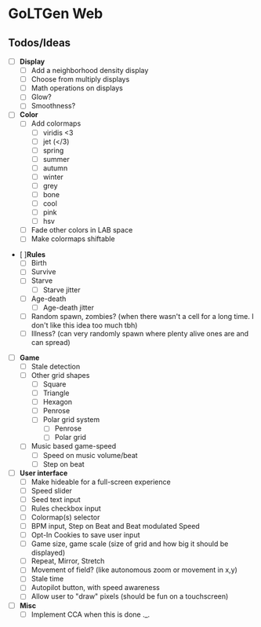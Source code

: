 # GoLTGen Web

## Todos/Ideas

 - [ ] **Display**
   - [ ] Add a neighborhood density display
   - [ ] Choose from multiply displays
   - [ ] Math operations on displays 
   - [ ] Glow?
   - [ ] Smoothness?
 - [ ] **Color**
   - [ ] Add colormaps
     - [ ] viridis <3
     - [ ] jet (</3)
     - [ ] spring
     - [ ] summer
     - [ ] autumn
     - [ ] winter
     - [ ] grey
     - [ ] bone
     - [ ] cool
     - [ ] pink
     - [ ] hsv 
   - [ ] Fade other colors in LAB space
   - [ ] Make colormaps shiftable
 - [ ]**Rules**
   - [ ] Birth
   - [ ] Survive
   - [ ] Starve
     - [ ] Starve jitter
   - [ ] Age-death
     - [ ] Age-death jitter
   - [ ] Random spawn, zombies? (when there wasn't a cell for a long time. I don't like this idea too much tbh)
   - [ ] Illness? (can very randomly spawn where plenty alive ones are and can spread)
 - [ ] **Game**
   - [ ] Stale detection
   - [ ] Other grid shapes
     - [ ] Square
     - [ ] Triangle
     - [ ] Hexagon
     - [ ] Penrose
     - [ ] Polar grid system
       - [ ] Penrose
       - [ ] Polar grid
   - [ ] Music based game-speed
     - [ ] Speed on music volume/beat
     - [ ] Step on beat
 - [ ] **User interface**
   - [ ] Make hideable for a full-screen experience
   - [ ] Speed slider
   - [ ] Seed text input
   - [ ] Rules checkbox input
   - [ ] Colormap(s) selector
   - [ ] BPM input, Step on Beat and Beat modulated Speed
   - [ ] Opt-In Cookies to save user input
   - [ ] Game size, game scale (size of grid and how big it should be displayed)
   - [ ] Repeat, Mirror, Stretch
   - [ ] Movement of field? (like autonomous zoom or movement in x,y)
   - [ ] Stale time
   - [ ] Autopilot button, with speed awareness
   - [ ] Allow user to "draw" pixels (should be fun on a touchscreen)
 - [ ] **Misc**
   - [ ] Implement CCA when this is done ._.
